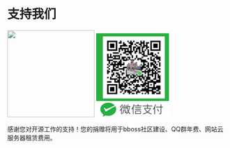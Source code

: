 # 支持我们

<div align="left"></div>
<img src="images/alipay.png"  height="200" width="200">

<img src="images/wchat.png" style="zoom:50%;" />

感谢您对开源工作的支持！您的捐赠将用于bboss社区建设、QQ群年费、网站云服务器租赁费用。


